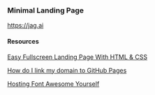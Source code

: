### Minimal Landing Page

https://jag.ai

#### Resources

[Easy Fullscreen Landing Page With HTML & CSS](https://www.youtube.com/watch?v=hVdTQWASliE)

[How do I link my domain to GitHub Pages](https://www.namecheap.com/support/knowledgebase/article.aspx/9645/2208/how-do-i-link-my-domain-to-github-pages)

[Hosting Font Awesome Yourself](https://fontawesome.com/how-to-use/on-the-web/setup/hosting-font-awesome-yourself)
